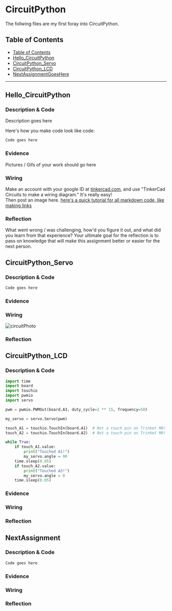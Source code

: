# CircuitPython
 The follwing files are my first foray into CircuitPython.
## Table of Contents
* [Table of Contents](#TableOfContents)
* [Hello_CircuitPython](#Hello_CircuitPython)
* [CircuitPython_Servo](#CircuitPython_Servo)
* [CircuitPython_LCD](#CircuitPython_LCD)
* [NextAssignmentGoesHere](#NextAssignment)
---

## Hello_CircuitPython

### Description & Code
Description goes here

Here's how you make code look like code:

```python
Code goes here

```


### Evidence
Pictures / Gifs of your work should go here

### Wiring
Make an account with your google ID at [tinkercad.com](https://www.tinkercad.com/learn/circuits), and use "TinkerCad Circuits to make a wiring diagram."  It's really easy!  
Then post an image here.   [here's a quick tutorial for all markdown code, like making links](https://www.markdownguide.org/basic-syntax/)

### Reflection
What went wrong / was challenging, how'd you figure it out, and what did you learn from that experience?  Your ultimate goal for the reflection is to pass on knowledge that will make this assignment better or easier for the next person.




## CircuitPython_Servo

### Description & Code

```python
Code goes here

```

### Evidence

### Wiring
 ![circuitPhoto](/thisPC/pictures/savedPictures/circuitPython.png)
### Reflection




## CircuitPython_LCD

### Description & Code

```python
import time
import board
import touchio
import pwmio
import servo

pwm = pwmio.PWMOut(board.A3, duty_cycle=2 ** 15, frequency=50)

my_servo = servo.Servo(pwm)

touch_A1 = touchio.TouchIn(board.A1)  # Not a touch pin on Trinket M0!
touch_A2 = touchio.TouchIn(board.A2)  # Not a touch pin on Trinket M0!

while True:
    if touch_A1.value:
        print("Touched A1!")
        my_servo.angle = 90
    time.sleep(0.05)
    if touch_A2.value:
        print("Touched A3!")
        my_servo.angle = 0
    time.sleep(0.05)

```

### Evidence

### Wiring

### Reflection





## NextAssignment

### Description & Code

```python
Code goes here

```

### Evidence

### Wiring 

### Reflection

